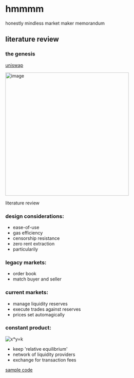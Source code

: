 # hmmmm
honestly mindless market maker memorandum

## literature review

### the genesis
[uniswap](https://hackmd.io/@HaydenAdams/HJ9jLsfTz#Creating-Exchanges)

<img width="384" alt="image" src="https://user-images.githubusercontent.com/9206704/159773793-ab580fa5-4326-4c01-b7d8-d84bf5b2252f.png">



literature review

### design considerations:

- ease-of-use
- gas efficiency
- censorship resistance
- zero rent extraction
- particularily

### legacy markets:

- order book
- match buyer and seller

### current markets:

- manage liquidity reserves
- execute trades against reserves
- prices set automagically

### constant product:
![x*y=k](https://latex.codecogs.com/svg.image?x*y=k)
- keep 'relative equilibrium'
- network of liquidity providers
- exchange for transaction fees

[sample code](https://github.com/jaderiverstokes/bitmix/blob/main/src/index.js#L261)
